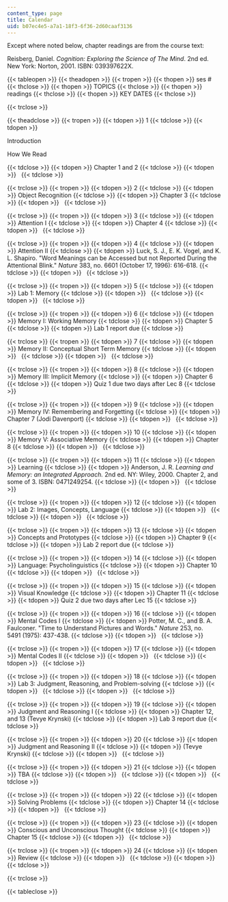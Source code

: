 ```yaml
---
content_type: page
title: Calendar
uid: b07ec4e5-a7a1-18f3-6f36-2d60caaf3136
---
```


Except where noted below, chapter readings are from the course text:

Reisberg, Daniel. _Cognition: Exploring the Science of The Mind_. 2nd ed. New York: Norton, 2001. ISBN: 039397622X.

{{< tableopen >}}
{{< theadopen >}}
{{< tropen >}}
{{< thopen >}}
ses #
{{< thclose >}}
{{< thopen >}}
TOPICS
{{< thclose >}}
{{< thopen >}}
readings
{{< thclose >}}
{{< thopen >}}
KEY DATES
{{< thclose >}}

{{< trclose >}}

{{< theadclose >}}
{{< tropen >}}
{{< tdopen >}}
1
{{< tdclose >}}
{{< tdopen >}}


Introduction

How We Read


{{< tdclose >}}
{{< tdopen >}}
Chapter 1 and 2
{{< tdclose >}}
{{< tdopen >}}
 
{{< tdclose >}}

{{< trclose >}}
{{< tropen >}}
{{< tdopen >}}
2
{{< tdclose >}}
{{< tdopen >}}
Object Recognition
{{< tdclose >}}
{{< tdopen >}}
Chapter 3
{{< tdclose >}}
{{< tdopen >}}
 
{{< tdclose >}}

{{< trclose >}}
{{< tropen >}}
{{< tdopen >}}
3
{{< tdclose >}}
{{< tdopen >}}
Attention I
{{< tdclose >}}
{{< tdopen >}}
Chapter 4
{{< tdclose >}}
{{< tdopen >}}
 
{{< tdclose >}}

{{< trclose >}}
{{< tropen >}}
{{< tdopen >}}
4
{{< tdclose >}}
{{< tdopen >}}
Attention II
{{< tdclose >}}
{{< tdopen >}}
Luck, S. J., E. K. Vogel, and K. L. Shapiro. "Word Meanings can be Accessed but not Reported During the Attentional Blink." _Nature_ 383, no. 6601 (October 17, 1996): 616-618.
{{< tdclose >}}
{{< tdopen >}}
 
{{< tdclose >}}

{{< trclose >}}
{{< tropen >}}
{{< tdopen >}}
5
{{< tdclose >}}
{{< tdopen >}}
Lab 1: Memory
{{< tdclose >}}
{{< tdopen >}}
 
{{< tdclose >}}
{{< tdopen >}}
 
{{< tdclose >}}

{{< trclose >}}
{{< tropen >}}
{{< tdopen >}}
6
{{< tdclose >}}
{{< tdopen >}}
Memory I: Working Memory
{{< tdclose >}}
{{< tdopen >}}
Chapter 5
{{< tdclose >}}
{{< tdopen >}}
Lab 1 report due
{{< tdclose >}}

{{< trclose >}}
{{< tropen >}}
{{< tdopen >}}
7
{{< tdclose >}}
{{< tdopen >}}
Memory II: Conceptual Short Term Memory
{{< tdclose >}}
{{< tdopen >}}
 
{{< tdclose >}}
{{< tdopen >}}
 
{{< tdclose >}}

{{< trclose >}}
{{< tropen >}}
{{< tdopen >}}
8
{{< tdclose >}}
{{< tdopen >}}
Memory III: Implicit Memory
{{< tdclose >}}
{{< tdopen >}}
Chapter 6
{{< tdclose >}}
{{< tdopen >}}
Quiz 1 due two days after Lec 8
{{< tdclose >}}

{{< trclose >}}
{{< tropen >}}
{{< tdopen >}}
9
{{< tdclose >}}
{{< tdopen >}}
Memory IV: Remembering and Forgetting
{{< tdclose >}}
{{< tdopen >}}
Chapter 7 (Jodi Davenport)
{{< tdclose >}}
{{< tdopen >}}
 
{{< tdclose >}}

{{< trclose >}}
{{< tropen >}}
{{< tdopen >}}
10
{{< tdclose >}}
{{< tdopen >}}
Memory V: Associative Memory
{{< tdclose >}}
{{< tdopen >}}
Chapter 8
{{< tdclose >}}
{{< tdopen >}}
 
{{< tdclose >}}

{{< trclose >}}
{{< tropen >}}
{{< tdopen >}}
11
{{< tdclose >}}
{{< tdopen >}}
Learning
{{< tdclose >}}
{{< tdopen >}}
Anderson, J. R. _Learning and Memory: an Integrated Approach._ 2nd ed. NY: Wiley, 2000. Chapter 2, and some of 3. ISBN: 0471249254.
{{< tdclose >}}
{{< tdopen >}}
 
{{< tdclose >}}

{{< trclose >}}
{{< tropen >}}
{{< tdopen >}}
12
{{< tdclose >}}
{{< tdopen >}}
Lab 2: Images, Concepts, Language
{{< tdclose >}}
{{< tdopen >}}
 
{{< tdclose >}}
{{< tdopen >}}
 
{{< tdclose >}}

{{< trclose >}}
{{< tropen >}}
{{< tdopen >}}
13
{{< tdclose >}}
{{< tdopen >}}
Concepts and Prototypes
{{< tdclose >}}
{{< tdopen >}}
Chapter 9
{{< tdclose >}}
{{< tdopen >}}
Lab 2 report due
{{< tdclose >}}

{{< trclose >}}
{{< tropen >}}
{{< tdopen >}}
14
{{< tdclose >}}
{{< tdopen >}}
Language: Psycholinguistics
{{< tdclose >}}
{{< tdopen >}}
Chapter 10
{{< tdclose >}}
{{< tdopen >}}
 
{{< tdclose >}}

{{< trclose >}}
{{< tropen >}}
{{< tdopen >}}
15
{{< tdclose >}}
{{< tdopen >}}
Visual Knowledge
{{< tdclose >}}
{{< tdopen >}}
Chapter 11
{{< tdclose >}}
{{< tdopen >}}
Quiz 2 due two days after Lec 15
{{< tdclose >}}

{{< trclose >}}
{{< tropen >}}
{{< tdopen >}}
16
{{< tdclose >}}
{{< tdopen >}}
Mental Codes I
{{< tdclose >}}
{{< tdopen >}}
Potter, M. C., and B. A. Faulconer. "Time to Understand Pictures and Words." _Nature_ 253, no. 5491 (1975): 437-438.
{{< tdclose >}}
{{< tdopen >}}
 
{{< tdclose >}}

{{< trclose >}}
{{< tropen >}}
{{< tdopen >}}
17
{{< tdclose >}}
{{< tdopen >}}
Mental Codes II
{{< tdclose >}}
{{< tdopen >}}
 
{{< tdclose >}}
{{< tdopen >}}
 
{{< tdclose >}}

{{< trclose >}}
{{< tropen >}}
{{< tdopen >}}
18
{{< tdclose >}}
{{< tdopen >}}
Lab 3: Judgment, Reasoning, and Problem-solving
{{< tdclose >}}
{{< tdopen >}}
 
{{< tdclose >}}
{{< tdopen >}}
 
{{< tdclose >}}

{{< trclose >}}
{{< tropen >}}
{{< tdopen >}}
19
{{< tdclose >}}
{{< tdopen >}}
Judgment and Reasoning I
{{< tdclose >}}
{{< tdopen >}}
Chapter 12, and 13 (Tevye Krynski)
{{< tdclose >}}
{{< tdopen >}}
Lab 3 report due
{{< tdclose >}}

{{< trclose >}}
{{< tropen >}}
{{< tdopen >}}
20
{{< tdclose >}}
{{< tdopen >}}
Judgment and Reasoning II
{{< tdclose >}}
{{< tdopen >}}
(Tevye Krynski)
{{< tdclose >}}
{{< tdopen >}}
 
{{< tdclose >}}

{{< trclose >}}
{{< tropen >}}
{{< tdopen >}}
21
{{< tdclose >}}
{{< tdopen >}}
TBA
{{< tdclose >}}
{{< tdopen >}}
 
{{< tdclose >}}
{{< tdopen >}}
 
{{< tdclose >}}

{{< trclose >}}
{{< tropen >}}
{{< tdopen >}}
22
{{< tdclose >}}
{{< tdopen >}}
Solving Problems
{{< tdclose >}}
{{< tdopen >}}
Chapter 14
{{< tdclose >}}
{{< tdopen >}}
 
{{< tdclose >}}

{{< trclose >}}
{{< tropen >}}
{{< tdopen >}}
23
{{< tdclose >}}
{{< tdopen >}}
Conscious and Unconscious Thought
{{< tdclose >}}
{{< tdopen >}}
Chapter 15
{{< tdclose >}}
{{< tdopen >}}
 
{{< tdclose >}}

{{< trclose >}}
{{< tropen >}}
{{< tdopen >}}
24
{{< tdclose >}}
{{< tdopen >}}
Review
{{< tdclose >}}
{{< tdopen >}}
 
{{< tdclose >}}
{{< tdopen >}}
 
{{< tdclose >}}

{{< trclose >}}

{{< tableclose >}}
